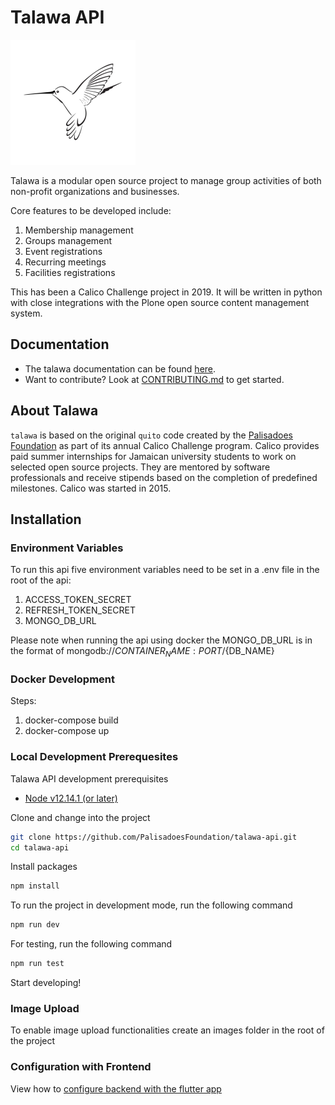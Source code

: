 # Talawa API

[![N|Solid](image/talawa-rtd.png)](https://github.com/PalisadoesFoundation/talawa-api)

Talawa is a modular open source project to manage group activities of both non-profit organizations and businesses.

Core features to be developed include:

 1. Membership management
 2. Groups management
 3. Event registrations
 4. Recurring meetings
 5. Facilities registrations

This has been a Calico Challenge project in 2019. It will be written in python with close integrations with the Plone open source content management system.

## Documentation

- The talawa documentation can be found [here](https://palisadoesfoundation.github.io/talawa-docs/).
- Want to contribute? Look at [CONTRIBUTING.md](https://github.com/PalisadoesFoundation/talawa-api/blob/master/CONTRIBUTING.md) to get started.

## About Talawa

 ``talawa`` is based on the original ``quito`` code created by the [Palisadoes Foundation][pfd] as part of its annual Calico Challenge program. Calico provides paid summer internships for  Jamaican university students to work on selected open source projects. They are mentored by software professionals and receive stipends based on the completion of predefined milestones. Calico was started in 2015.

## Installation

### Environment Variables

To run this api five environment variables need to be set in a .env file in the root of the api:  

1. ACCESS_TOKEN_SECRET  
2. REFRESH_TOKEN_SECRET  
3. MONGO_DB_URL  

Please note when running the api using docker the MONGO_DB_URL is in the format of mongodb://${CONTAINER_NAME}:{PORT}/${DB_NAME}

### Docker Development

Steps:
 1. docker-compose build
 2. docker-compose up

### Local Development Prerequesites

Talawa API development prerequisites

- [Node v12.14.1 (or later)][node]

Clone and change into the project

```sh
git clone https://github.com/PalisadoesFoundation/talawa-api.git
cd talawa-api
```

Install packages

```sh
npm install
```

To run the project in development mode, run the following command

```sh
npm run dev
```

For testing, run the following command

```sh
npm run test
```

Start developing!

[readthedocs]: <https://talawa.readthedocs.io/>
[repo]: <https://github.com/PalisadoesFoundation/talawa>
[pfd]: <http://www.palisadoes.org>
[node]: <https://nodejs.org/en/>
[yarn]: <https://yarnpkg.com/>

### Image Upload

To enable image upload functionalities create an images folder in the root of the project

### Configuration with Frontend

View how to [configure backend with the flutter app](https://github.com/PalisadoesFoundation/talawa-api/blob/master/configuration.md)
